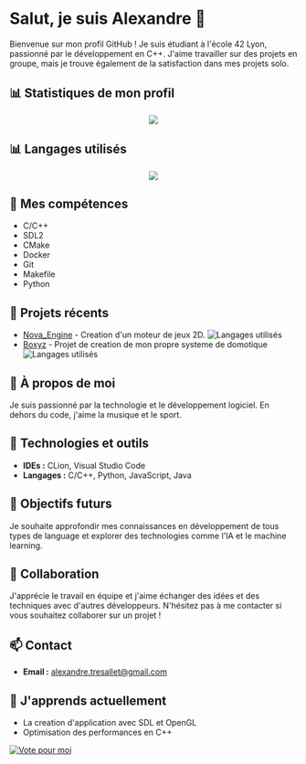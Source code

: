 # Salut, je suis Alexandre 👋

Bienvenue sur mon profil GitHub ! Je suis étudiant à l'école 42 Lyon, passionné par le développement en C++. J'aime travailler sur des projets en groupe, mais je trouve également de la satisfaction dans mes projets solo.

## 📊 Statistiques de mon profil
<div align="center">
  <img src="https://github-readme-stats.vercel.app/api?username=Ekyoz&show_icons=true&theme=dark" />
</div>

## 📊 Langages utilisés
<div align="center">
  <img src="https://github-readme-stats.vercel.app/api/top-langs/?username=Ekyoz&layout=compact&theme=dark&hide=html" />
</div>


## 🔧 Mes compétences
- C/C++
- SDL2
- CMake
- Docker
- Git
- Makefile
- Python

## 🚀 Projets récents
- [Nova_Engine](https://github.com/Ekyoz/Nova-Engine) - Creation d'un moteur de jeux 2D. ![Langages utilisés](https://img.shields.io/github/languages/top/Ekyoz/Nova-Engine)
- [Boxyz](https://github.com/Ekyoz/Boxyz_App) - Projet de creation de mon propre systeme de domotique ![Langages utilisés](https://img.shields.io/github/languages/top/Ekyoz/Boxyz_App)

## 📝 À propos de moi
Je suis passionné par la technologie et le développement logiciel. En dehors du code, j'aime la musique et le sport.

## 🔧 Technologies et outils
- **IDEs :** CLion, Visual Studio Code
- **Langages :** C/C++, Python, JavaScript, Java

## 🎯 Objectifs futurs
Je souhaite approfondir mes connaissances en développement de tous types de language et explorer des technologies comme l'IA et le machine learning.

## 👥 Collaboration
J'apprécie le travail en équipe et j'aime échanger des idées et des techniques avec d'autres développeurs. N'hésitez pas à me contacter si vous souhaitez collaborer sur un projet !

## 📫 Contact
- **Email :** alexandre.tresallet@gmail.com

## 🌱 J'apprends actuellement
- La creation d'application avec SDL et OpenGL
- Optimisation des performances en C++

[![Vote pour moi](https://img.shields.io/badge/vote-oui-green)](lien)
